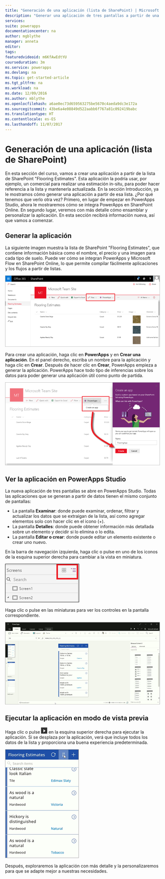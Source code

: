 ```yaml
---
title: "Generación de una aplicación (lista de SharePoint) | Microsoft Docs"
description: "Generar una aplicación de tres pantallas a partir de una lista de SharePoint"
services: 
suite: powerapps
documentationcenter: na
author: mgblythe
manager: anneta
editor: 
tags: 
featuredvideoid: m6KfAwEdtYU
courseduration: 3m
ms.service: powerapps
ms.devlang: na
ms.topic: get-started-article
ms.tgt_pltfrm: na
ms.workload: na
ms.date: 12/09/2016
ms.author: mblythe
ms.openlocfilehash: a6ae0ec73d659563275be5670c4aeda9dc3e172a
ms.sourcegitcommit: 43be6a4e08849d522aabb6f767a81c092419babc
ms.translationtype: HT
ms.contentlocale: es-ES
ms.lasthandoff: 11/07/2017
---
```

# <a name="generate-an-app-sharepoint-list"></a>Generación de una aplicación (lista de SharePoint)
En esta sección del curso, vamos a crear una aplicación a partir de la lista de SharePoint "Flooring Estimates". Esta aplicación la podría usar, por ejemplo, un comercial para realizar una estimación in-situ, para poder hacer referencia a la lista y mantenerla actualizada. En la sección Introducción, ya le mostramos cómo generar una aplicación a partir de esa lista. ¿Por qué tenemos que verlo otra vez? Primero, en lugar de empezar en PowerApps Studio, ahora le mostraremos cómo se integra PowerApps en SharePoint Online. En segundo lugar, veremos con más detalle cómo ensamblar y personalizar la aplicación. En esta sección recibirá información nueva, así que vamos a comenzar.

## <a name="generate-the-app"></a>Generar la aplicación
La siguiente imagen muestra la lista de SharePoint "Flooring Estimates", que contiene información básica como el nombre, el precio y una imagen para cada tipo de suelo. Puede ver cómo se integran PowerApps y Microsoft Flow en SharePoint Online, lo que permite compilar fácilmente aplicaciones y los flujos a partir de listas.

![Lista Flooring Estimates](./media/learning-spo-app-generate/flooring-estimates-list.png)

Para crear una aplicación, haga clic en **PowerApps** y en **Crear una aplicación**. En el panel derecho, escriba un nombre para la aplicación y haga clic en **Crear**. Después de hacer clic en **Crear**, PowerApps empieza a generar la aplicación. PowerApps hace todo tipo de inferencias sobre los datos para poder generar una aplicación útil como punto de partida.

![Generar una aplicación a partir de una lista](./media/learning-spo-app-generate/generate-app.png)

## <a name="view-the-app-in-powerapps-studio"></a>Ver la aplicación en PowerApps Studio
La nueva aplicación de tres pantallas se abre en PowerApps Studio. Todas las aplicaciones que se generan a partir de datos tienen el mismo conjunto de pantallas:

* La pantalla **Examinar**: donde puede examinar, ordenar, filtrar y actualizar los datos que se extraigan de la lista, así como agregar elementos solo con hacer clic en el icono (+).
* La pantalla **Detalles**: donde puede obtener información más detallada sobre un elemento y decidir si lo elimina o lo edita.
* La pantalla **Editar o crear**: donde puede editar un elemento existente o crear uno nuevo.

En la barra de navegación izquierda, haga clic o pulse en uno de los iconos de la esquina superior derecha para cambiar a la vista en miniatura.

![Alternancia de las vistas](./media/learning-spo-app-generate/toggle-view.png)

Haga clic o pulse en las miniaturas para ver los controles en la pantalla correspondiente.

![La aplicación generada](./media/learning-spo-app-generate/generate-finished-app.png)

## <a name="run-the-app-in-preview-mode"></a>Ejecutar la aplicación en modo de vista previa
Haga clic o pulse ![Flecha Iniciar vista previa de aplicación](./media/learning-spo-app-generate/f5-arrow-sm.png) en la esquina superior derecha para ejecutar la aplicación. Si se desplaza por la aplicación, verá que incluye todos los datos de la lista y proporciona una buena experiencia predeterminada.

![Ejecutar la aplicación en modo de vista previa](./media/learning-spo-app-generate/generate-run-app.png)

Después, exploraremos la aplicación con más detalle y la personalizaremos para que se adapte mejor a nuestras necesidades.

